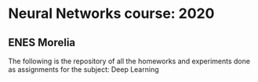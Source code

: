 # Neural Networks course: 2020
## ENES Morelia

The following is the repository of all the homeworks and experiments done as assignments for the subject: Deep Learning

